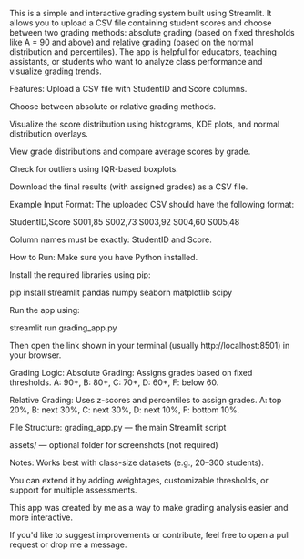 This is a simple and interactive grading system built using Streamlit. It allows you to upload a CSV file containing student scores and choose between two grading methods: absolute grading (based on fixed thresholds like A = 90 and above) and relative grading (based on the normal distribution and percentiles). The app is helpful for educators, teaching assistants, or students who want to analyze class performance and visualize grading trends.

Features:
Upload a CSV file with StudentID and Score columns.

Choose between absolute or relative grading methods.

Visualize the score distribution using histograms, KDE plots, and normal distribution overlays.

View grade distributions and compare average scores by grade.

Check for outliers using IQR-based boxplots.

Download the final results (with assigned grades) as a CSV file.

Example Input Format:
The uploaded CSV should have the following format:

StudentID,Score
S001,85
S002,73
S003,92
S004,60
S005,48

Column names must be exactly: StudentID and Score.

How to Run:
Make sure you have Python installed.

Install the required libraries using pip:

pip install streamlit pandas numpy seaborn matplotlib scipy

Run the app using:

streamlit run grading_app.py

Then open the link shown in your terminal (usually http://localhost:8501) in your browser.

Grading Logic:
Absolute Grading: Assigns grades based on fixed thresholds.
A: 90+, B: 80+, C: 70+, D: 60+, F: below 60.

Relative Grading: Uses z-scores and percentiles to assign grades.
A: top 20%, B: next 30%, C: next 30%, D: next 10%, F: bottom 10%.

File Structure:
grading_app.py — the main Streamlit script

assets/ — optional folder for screenshots (not required)

Notes:
Works best with class-size datasets (e.g., 20–300 students).

You can extend it by adding weightages, customizable thresholds, or support for multiple assessments.

This app was created by me as a way to make grading analysis easier and more interactive.

If you'd like to suggest improvements or contribute, feel free to open a pull request or drop me a message.
